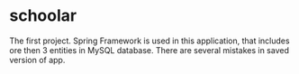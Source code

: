 schoolar
========
The first project. Spring Framework is used in this application, that includes ore then 3 entities in MySQL database. There are several mistakes in saved version of app.
